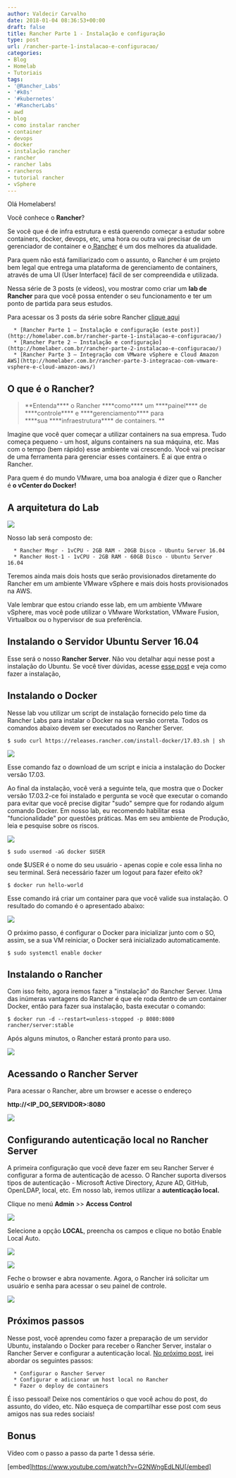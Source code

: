 ```yaml
---
author: Valdecir Carvalho
date: 2018-01-04 08:36:53+00:00
draft: false
title: Rancher Parte 1 - Instalação e configuração
type: post
url: /rancher-parte-1-instalacao-e-configuracao/
categories:
- Blog
- Homelab
- Tutoriais
tags:
- '@Rancher_Labs'
- '#k8s'
- '#kubernetes'
- '#RancherLabs'
- awd
- blog
- como instalar rancher
- container
- devops
- docker
- instalação rancher
- rancher
- rancher labs
- rancheros
- tutorial rancher
- vSphere
---
```


Olá Homelabers!

Você conhece o **Rancher**?

Se você que é de infra estrutura e está querendo começar a estudar sobre containers, docker, devops, etc, uma hora ou outra vai precisar de um gerenciador de container e o[ Rancher](http://rancher.com/) é um dos melhores da atualidade.

Para quem não está familiarizado com o assunto, o Rancher é um projeto bem legal que entrega uma plataforma de gerenciamento de containers, através de uma UI (User Interface) fácil de ser compreendida e utilizada.

Nessa série de 3 posts (e vídeos), vou mostrar como criar um **lab de Rancher** para que você possa entender o seu funcionamento e ter um ponto de partida para seus estudos.

Para acessar os 3 posts da série sobre Rancher [clique aqui](http://bitly.com/rancher-lab)




      * [Rancher Parte 1 – Instalação e configuração (este post)](http://homelaber.com.br/rancher-parte-1-instalacao-e-configuracao/)
      * [Rancher Parte 2 – Instalação e configuração](http://homelaber.com.br/rancher-parte-2-instalacao-e-configuracao/)
      * [Rancher Parte 3 – Integração com VMware vSphere e Cloud Amazon AWS](http://homelaber.com.br/rancher-parte-3-integracao-com-vmware-vsphere-e-cloud-amazon-aws/)




## **O que é o Rancher?**





<blockquote>**Entenda**** o Rancher ****como**** um ****painel**** de ****controle**** e ****gerenciamento**** para ****sua ****infraestrutura**** de containers. **</blockquote>



Imagine que você quer começar a utilizar containers na sua empresa. Tudo começa pequeno - um host, alguns containers na sua máquina, etc. Mas com o tempo (bem rápido) esse ambiente vai crescendo. Você vai precisar de uma ferramenta para gerenciar esses containers. É ai que entra o Rancher.

Para quem é do mundo VMware, uma boa analogia é dizer que o Rancher é **o vCenter do Docker!**



## **A arquitetura do Lab**



![](/imagens/2018/01/Slide09-e1515049322507.jpg)


Nosso lab será composto de:




      * Rancher Mngr - 1vCPU - 2GB RAM - 20GB Disco - Ubuntu Server 16.04
      * Rancher Host-1 - 1vCPU - 2GB RAM - 60GB Disco - Ubuntu Server 16.04


Teremos ainda mais dois hosts que serão provisionados diretamente do Rancher em um ambiente VMware vSphere e mais dois hosts provisionados na AWS.

Vale lembrar que estou criando esse lab, em um ambiente VMware vSphere, mas você pode utilizar o VMware Workstation, VMware Fusion, Virtualbox ou o hypervisor de sua preferência.



## Instalando o Servidor Ubuntu Server 16.04



Esse será o nosso **Rancher Server**. Não vou detalhar aqui nesse post a instalação do Ubuntu. Se você tiver dúvidas, acesse [esse post](http://homelaber.com.br/como-instalar-e-configurar-o-linux-ubuntu-server/) e veja como fazer a instalação,



## Instalando o Docker



Nesse lab vou utilizar um script de instalação fornecido pelo time da Rancher Labs para instalar o Docker na sua versão correta. Todos os comandos abaixo devem ser executados no Rancher Server.


    
    $ sudo curl https://releases.rancher.com/install-docker/17.03.sh | sh



![](/imagens/2018/01/instalacao-rancher-1.jpg)


Esse comando faz o download de um script e inicia a instalação do Docker versão 17.03.

Ao final da instalação, você verá a seguinte tela, que mostra que o Docker versão 17.03.2-ce foi instalado e pergunta se você que executar o comando para evitar que você precise digitar "sudo" sempre que for rodando algum comando Docker. Em nosso lab, eu recomendo habilitar essa "funcionalidade" por questões práticas. Mas em seu ambiente de Produção, leia e pesquise sobre os riscos.

![](/imagens/2018/01/instalacao-rancher-2.jpg)



    
    $ sudo usermod -aG docker $USER



onde $USER é o nome do seu usuário - apenas copie e cole essa linha no seu terminal. Será necessário fazer um logout para fazer efeito ok?


    
    $ docker run hello-world



Esse comando irá criar um container para que você valide sua instalação. O resultado do comando é o apresentado abaixo:

![](/imagens/2018/01/instalacao-rancher-3.jpg)


O próximo passo, é configurar o Docker para inicializar junto com o SO, assim, se a sua VM reiniciar, o Docker será inicializado automaticamente.


    
    $ sudo systemctl enable docker





## Instalando o Rancher



Com isso feito, agora iremos fazer a "instalação" do Rancher Server. Uma das inúmeras vantagens do Rancher é que ele roda dentro de um container Docker, então para fazer sua instalação, basta executar o comando:


    
    $ docker run -d --restart=unless-stopped -p 8080:8080 rancher/server:stable



Após alguns minutos, o Rancher estará pronto para uso.

![](/imagens/2018/01/instalacao-rancher-4.jpg)




## Acessando o Rancher Server



Para acessar o Rancher, abre um browser e acesse o endereço

**http://<IP_DO_SERVIDOR>:8080**

![](/imagens/2018/01/instalacao-rancher-5.jpg)




## Configurando autenticação local no Rancher Server



A primeira configuração que você deve fazer em seu Rancher Server é configurar a forma de autenticação de acesso. O Rancher suporta diversos tipos de autenticação - Microsoft Active Directory, Azure AD, GitHub, OpenLDAP, local, etc. Em nosso lab, iremos utilizar a **autenticação local.**

Clique no menú **Admin** >> **Access Control**

![](/imagens/2018/01/instalacao-rancher-6.jpg)


Selecione a opção **LOCAL**, preencha os campos e clique no botão Enable Local Auto.

![](/imagens/2018/01/instalacao-rancher-7.jpg)


![](/imagens/2018/01/instalacao-rancher-8.jpg)


Feche o browser e abra novamente. Agora, o Rancher irá solicitar um usuário e senha para acessar o seu painel de controle.

![](/imagens/2018/01/instalacao-rancher-9.jpg)




## Próximos passos



Nesse post, você aprendeu como fazer a preparação de um servidor Ubuntu, instalando o Docker para receber o Rancher Server, instalar o Rancher Server e configurar a autenticação local. [No próximo post](http://homelaber.com.br/rancher-parte-2-instalacao-e-configuracao), irei abordar os seguintes passos:




      * Configurar o Rancher Server
      * Configurar e adicionar um host local no Rancher
      * Fazer o deploy de containers


É isso pessoal! Deixe nos comentários o que você achou do post, do assunto, do vídeo, etc. Não esqueça de compartilhar esse post com seus amigos nas sua redes sociais!



## Bonus



Vídeo com o passo a passo da parte 1 dessa série.

[embed]https://www.youtube.com/watch?v=G2NWngEdLNU[/embed]
